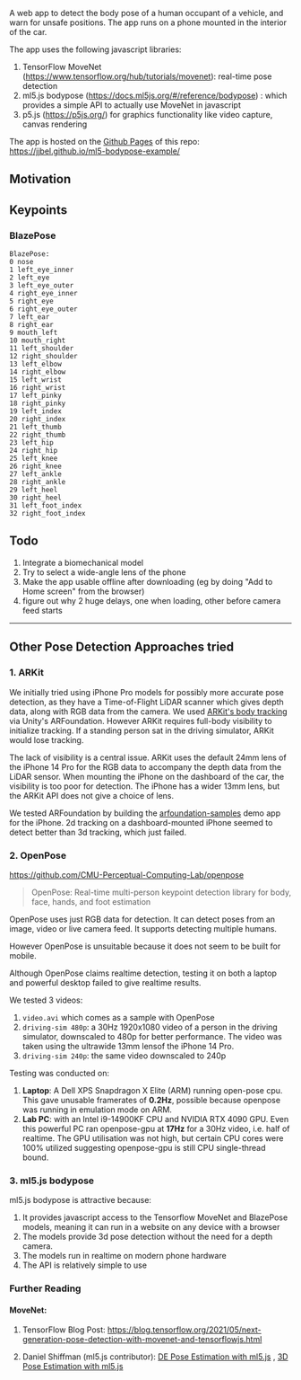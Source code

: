 A web app to detect the body pose of a human occupant of a vehicle, and warn for unsafe positions. The app runs on a phone mounted in the interior of the car.

The app uses the following javascript libraries:
1. TensorFlow MoveNet (https://www.tensorflow.org/hub/tutorials/movenet): real-time pose detection
2. ml5.js bodypose (https://docs.ml5js.org/#/reference/bodypose) : which provides a simple API to actually use MoveNet in javascript
3. p5.js (https://p5js.org/) for graphics functionality like video capture, canvas rendering

The app is hosted on the [Github Pages](https://pages.github.com/) of this repo: https://jjbel.github.io/ml5-bodypose-example/

## Motivation

## Keypoints

### BlazePose

```
BlazePose:
0 nose
1 left_eye_inner
2 left_eye
3 left_eye_outer
4 right_eye_inner
5 right_eye
6 right_eye_outer
7 left_ear
8 right_ear
9 mouth_left
10 mouth_right
11 left_shoulder
12 right_shoulder
13 left_elbow
14 right_elbow
15 left_wrist
16 right_wrist
17 left_pinky
18 right_pinky
19 left_index
20 right_index
21 left_thumb
22 right_thumb
23 left_hip
24 right_hip
25 left_knee
26 right_knee
27 left_ankle
28 right_ankle
29 left_heel
30 right_heel
31 left_foot_index
32 right_foot_index
```

## Todo

1. Integrate a biomechanical model
2. Try to select a wide-angle lens of the phone
3. Make the app usable offline after downloading (eg by doing "Add to Home screen" from the browser)
4. figure out why 2 huge delays, one when loading, other before camera feed starts

---

## Other Pose Detection Approaches tried

### 1. ARKit

We initially tried using iPhone Pro models for possibly more accurate pose detection, as they have a Time-of-Flight LiDAR scanner which gives depth data, along with RGB data from the camera.
We used [ARKit's body tracking](https://developer.apple.com/documentation/arkit/capturing-body-motion-in-3d) via Unity's ARFoundation. However ARKit requires full-body visibility to initialize tracking.
If a standing person sat in the driving simulator, ARKit would lose tracking.

The lack of visibility is a central issue. ARKit uses the default 24mm lens of the iPhone 14 Pro for the RGB data to accompany the depth data from the LiDAR sensor. When mounting the iPhone on the dashboard of the car, the visibility is too poor for detection. The iPhone has a wider 13mm lens, but the ARKit API does not give a choice of lens.

We tested ARFoundation by building the [arfoundation-samples](https://github.com/Unity-Technologies/arfoundation-samples) demo app for the iPhone.
2d tracking on a dashboard-mounted iPhone seemed to detect better than 3d tracking, which just failed.


### 2. OpenPose

https://github.com/CMU-Perceptual-Computing-Lab/openpose

> OpenPose: Real-time multi-person keypoint detection library for body, face, hands, and foot estimation

OpenPose uses just RGB data for detection. It can detect poses from an image, video or live camera feed. It supports detecting multiple humans.

However OpenPose is unsuitable because it does not seem to be built for mobile.

Although OpenPose claims realtime detection, testing it on both a laptop and powerful desktop failed to give realtime results.

We tested 3 videos:
1. `video.avi` which comes as a sample with OpenPose
2. `driving-sim 480p`: a 30Hz 1920x1080 video of a person in the driving simulator, downscaled to 480p for better performance. The video was taken using the ultrawide 13mm lensof the iPhone 14 Pro.
3. `driving-sim 240p`: the same video downscaled to 240p

Testing was conducted on:
1. **Laptop**: A Dell XPS Snapdragon X Elite (ARM) running open-pose cpu. This gave unusable framerates of **0.2Hz**, possible because openpose was running in emulation mode on ARM.
2. **Lab PC**: with an Intel i9-14900KF CPU and NVIDIA RTX 4090 GPU. Even this powerful PC ran openpose-gpu at **17Hz** for a 30Hz video, i.e. half of realtime. The GPU utilisation was not high, but certain CPU cores were 100% utilized suggesting openpose-gpu is still CPU single-thread bound.

### 3. ml5.js bodypose

ml5.js bodypose is attractive because:
1. It provides javascript access to the Tensorflow MoveNet and BlazePose models, meaning it can run in a website on any device with a browser
2. The models provide 3d pose detection without the need for a depth camera.
3. The models run in realtime on modern phone hardware
4. The API is relatively simple to use

### Further Reading

#### MoveNet:

1. TensorFlow Blog Post:
https://blog.tensorflow.org/2021/05/next-generation-pose-detection-with-movenet-and-tensorflowjs.html

2. Daniel Shiffman (ml5.js contributor): [DE
Pose Estimation with ml5.js](https://youtu.be/T99fNXTUUaQ) , [3D Pose Estimation with ml5.js](https://youtu.be/IF414I26_K8)


